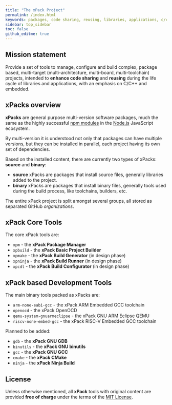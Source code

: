 ```yaml
---
title: "The xPack Project"
permalink: /index.html
keywords: packages, code sharing, reusing, libraries, applications, c/c++, embedded
sidebar: top_sidebar
toc: false
github_editme: true
---
```


## Mission statement

Provide a set of tools to manage, configure and build complex, package based, 
multi-target (multi-architecture, multi-board, multi-toolchain) projects, 
intended to **enhance code sharing** and **reusing** during the life
cycle of libraries and applications, with an emphasis on C/C++ and embedded.

## xPacks overview

**xPacks** are general purpose multi-version software packages, 
much the same as the highly successful 
[npm modules](https://docs.npmjs.com/getting-started/what-is-npm) 
in the [Node.js](https://nodejs.org/en/) JavaScript ecosystem.

By multi-version it is understood not only that packages can have 
multiple versions, but they can be installed in parallel, each
project having its own set of dependencies.

Based on the installed content, there are currently two 
types of xPacks: **source** and **binary**:

- **source** xPacks are packages that install source files, 
generally libraries added to the project.
- **binary**  xPacks are packages that install binary files, 
generally tools used during the build process, like toolchains,
builders, etc.

The entire xPack project is split amongst several groups, all
stored as separated GitHub _organizations_.

## xPack Core Tools

The core xPack tools are:

- `xpm` - the **xPack Package Manager**
- `xpbuild` - the **xPack Basic Project Builder**
- `xpmake` - the **xPack Build Generator** (in design phase)
- `xpninja` - the **xPack Build Runner** (in design phase)
- `xpcdl` - the **xPack Build Configurator** (in design phase)

## xPack based Development Tools

The main binary tools packed as xPacks are:

- `arm-none-eabi-gcc` - the xPack ARM Embedded GCC toolchain
- `openocd` - the xPack OpenOCD 
- `qemu-system-gnuarmeclipse` - the xPack GNU ARM Eclipse QEMU
- `riscv-none-embed-gcc` - the xPack RISC-V Embedded GCC toolchain

Planned to be added:

- `gdb` - the **xPack GNU GDB**
- `binutils` - the **xPack GNU binutils**
- `gcc` - the **xPack GNU GCC**
- `cmake` - the **xPack CMake**
- `ninja` - the **xPack Ninja Build**


## License

Unless otherwise mentioned, all **xPack** tools with original content 
are provided **free of charge** under the terms of the 
[MIT License](https://opensource.org/licenses/MIT).

